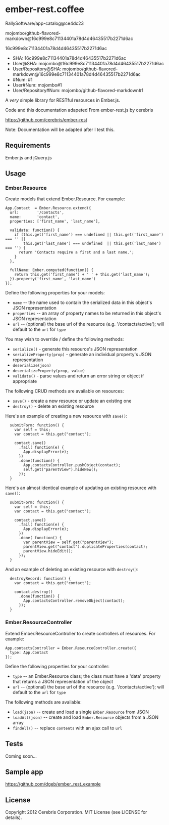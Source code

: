 # ember-rest.coffee

RallySoftware/app-catalog@ce4dc23

mojombo/github-flavored-markdown@16c999e8c71134401a78d4d46435517b2271d6ac

16c999e8c71134401a78d4d46435517b2271d6ac

* SHA: 16c999e8c71134401a78d4d46435517b2271d6ac
* User@SHA: mojombo@16c999e8c71134401a78d4d46435517b2271d6ac
* User/Repository@SHA: mojombo/github-flavored-markdown@16c999e8c71134401a78d4d46435517b2271d6ac
* #Num: #1
* User#Num: mojombo#1
* User/Repository#Num: mojombo/github-flavored-markdown#1

A *very* simple library for RESTful resources in Ember.js.

Code and this documentation adapeted From ember-rest.js by cerebris

https://github.com/cerebris/ember-rest

Note: Documentation will be adapted after I test this.

## Requirements

Ember.js and jQuery.js

## Usage

### Ember.Resource

Create models that extend Ember.Resource. For example:

```
App.Contact  = Ember.Resource.extend({
  url:        '/contacts',
  name:       'contact',
  properties: ['first_name', 'last_name'],

  validate: function() {
    if (this.get('first_name') === undefined || this.get('first_name') === '' ||
        this.get('last_name') === undefined  || this.get('last_name') === '') {
      return 'Contacts require a first and a last name.';
    }
  },

  fullName: Ember.computed(function() {
    return this.get('first_name') + ' ' + this.get('last_name');
  }).property('first_name', 'last_name')
});
```

Define the following properties for your models:

 * `name` -- the name used to contain the serialized data in this object's JSON representation
 * `properties` -- an array of property names to be returned in this object's JSON representation
 * `url` -- (optional) the base url of the resource (e.g. '/contacts/active'); will default to the `url` for `type`

You may wish to override / define the following methods:

 * `serialize()` - generate this resource's JSON representation
 * `serializeProperty(prop)` - generate an individual property's JSON representation
 * `deserialize(json)`
 * `deserializeProperty(prop, value)`
 * `validate()` - parse values and return an error string or object if appropriate

The following CRUD methods are available on resources:

 * `save()` - create a new resource or update an existing one
 * `destroy()` - delete an existing resource
 
Here's an example of creating a new resource with `save()`:

```
  submitForm: function() {
    var self = this;
    var contact = this.get("contact");

    contact.save()
      .fail( function(e) {
        App.displayError(e);
      })
      .done(function() {
        App.contactsController.pushObject(contact);
        self.get("parentView").hideNew();
      });
  }
```

Here's an almost identical example of updating an existing resource with `save()`:

```
  submitForm: function() {
    var self = this;
    var contact = this.get("contact");

    contact.save()
      .fail( function(e) {
        App.displayError(e);
      })
      .done( function() {
        var parentView = self.get("parentView");
        parentView.get("contact").duplicateProperties(contact);
        parentView.hideEdit();
      });
  }
```

And an example of deleting an existing resource with `destroy()`:

```
  destroyRecord: function() {
    var contact = this.get("contact");

    contact.destroy()
      .done(function() {
        App.contactsController.removeObject(contact);
      });
  }
```

### Ember.ResourceController

Extend Ember.ResourceController to create controllers of resources. For example:

```
App.contactsController = Ember.ResourceController.create({
  type: App.Contact
});
```

Define the following properties for your controller:

 * `type` -- an Ember.Resource class; the class must have a 'data' property that returns a JSON representation of the object
 * `url` -- (optional) the base url of the resource (e.g. '/contacts/active'); will default to the `url` for `type`

The following methods are available:

 * `load(json)` -- create and load a single `Ember.Resource` from JSON
 * `loadAll(json)` -- create and load `Ember.Resource` objects from a JSON array
 * `findAll()` -- replace `contents` with an ajax call to `url`

## Tests

Coming soon...

## Sample app

https://github.com/dgeb/ember_rest_example

## License



Copyright 2012 Cerebris Corporation. MIT License (see LICENSE for details).
